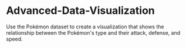 # Advanced-Data-Visualization
Use the Pokémon dataset to create a visualization that shows the relationship between the Pokémon's type and their attack, defense, and speed.
